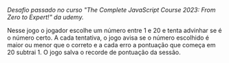 *Desafio passado no curso "The Complete JavaScript Course 2023: From Zero to Expert!" da udemy.*

 Nesse jogo o jogador escolhe um número entre 1 e 20 e tenta advinhar se é o número certo.  A cada tentativa, o jogo avisa se o número escolhido é maior ou menor que o correto e a cada erro a pontuação que começa em 20 subtrai 1.
O jogo salva o recorde de pontuação da sessão.
